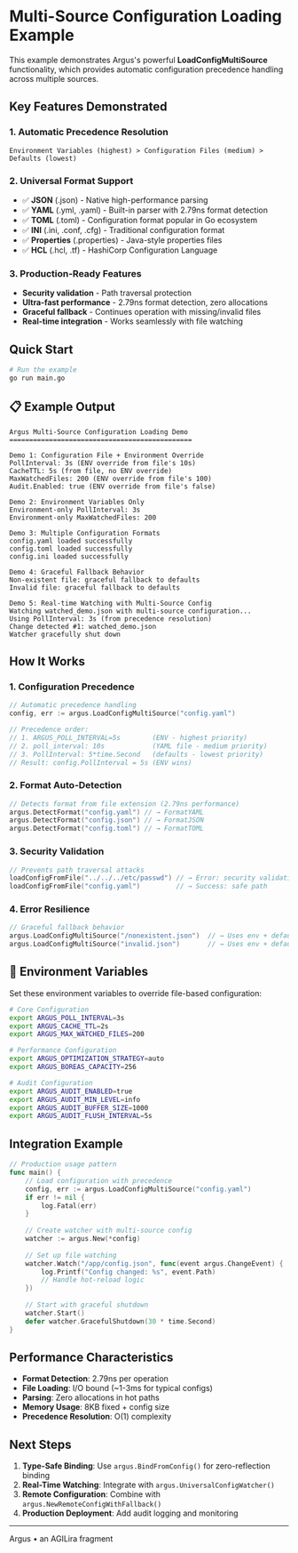 # Multi-Source Configuration Loading Example

This example demonstrates Argus's powerful **LoadConfigMultiSource** functionality, which provides automatic configuration precedence handling across multiple sources.

## Key Features Demonstrated

### 1. **Automatic Precedence Resolution**
```
Environment Variables (highest) > Configuration Files (medium) > Defaults (lowest)
```

### 2. **Universal Format Support**
- ✅ **JSON** (.json) - Native high-performance parsing
- ✅ **YAML** (.yml, .yaml) - Built-in parser with 2.79ns format detection
- ✅ **TOML** (.toml) - Configuration format popular in Go ecosystem
- ✅ **INI** (.ini, .conf, .cfg) - Traditional configuration format
- ✅ **Properties** (.properties) - Java-style properties files
- ✅ **HCL** (.hcl, .tf) - HashiCorp Configuration Language

### 3. **Production-Ready Features**
- **Security validation** - Path traversal protection
- **Ultra-fast performance** - 2.79ns format detection, zero allocations
- **Graceful fallback** - Continues operation with missing/invalid files
- **Real-time integration** - Works seamlessly with file watching

## Quick Start

```bash
# Run the example
go run main.go
```

## 📋 Example Output

```
Argus Multi-Source Configuration Loading Demo
==============================================

Demo 1: Configuration File + Environment Override
PollInterval: 3s (ENV override from file's 10s)
CacheTTL: 5s (from file, no ENV override)
MaxWatchedFiles: 200 (ENV override from file's 100)
Audit.Enabled: true (ENV override from file's false)

Demo 2: Environment Variables Only
Environment-only PollInterval: 3s
Environment-only MaxWatchedFiles: 200

Demo 3: Multiple Configuration Formats  
config.yaml loaded successfully
config.toml loaded successfully
config.ini loaded successfully

Demo 4: Graceful Fallback Behavior
Non-existent file: graceful fallback to defaults
Invalid file: graceful fallback to defaults

Demo 5: Real-time Watching with Multi-Source Config
Watching watched_demo.json with multi-source configuration...
Using PollInterval: 3s (from precedence resolution)
Change detected #1: watched_demo.json
Watcher gracefully shut down
```

## How It Works

### 1. **Configuration Precedence**
```go
// Automatic precedence handling
config, err := argus.LoadConfigMultiSource("config.yaml")

// Precedence order:
// 1. ARGUS_POLL_INTERVAL=5s        (ENV - highest priority)
// 2. poll_interval: 10s            (YAML file - medium priority) 
// 3. PollInterval: 5*time.Second   (defaults - lowest priority)
// Result: config.PollInterval = 5s (ENV wins)
```

### 2. **Format Auto-Detection**
```go
// Detects format from file extension (2.79ns performance)
argus.DetectFormat("config.yaml") // → FormatYAML
argus.DetectFormat("config.json") // → FormatJSON
argus.DetectFormat("config.toml") // → FormatTOML
```

### 3. **Security Validation**
```go
// Prevents path traversal attacks
loadConfigFromFile("../../../etc/passwd") // → Error: security validation failed
loadConfigFromFile("config.yaml")         // → Success: safe path
```

### 4. **Error Resilience**
```go
// Graceful fallback behavior
argus.LoadConfigMultiSource("/nonexistent.json")  // → Uses env + defaults
argus.LoadConfigMultiSource("invalid.json")       // → Uses env + defaults  
```

## 🔧 Environment Variables

Set these environment variables to override file-based configuration:

```bash
# Core Configuration  
export ARGUS_POLL_INTERVAL=3s
export ARGUS_CACHE_TTL=2s
export ARGUS_MAX_WATCHED_FILES=200

# Performance Configuration
export ARGUS_OPTIMIZATION_STRATEGY=auto
export ARGUS_BOREAS_CAPACITY=256

# Audit Configuration  
export ARGUS_AUDIT_ENABLED=true
export ARGUS_AUDIT_MIN_LEVEL=info
export ARGUS_AUDIT_BUFFER_SIZE=1000
export ARGUS_AUDIT_FLUSH_INTERVAL=5s
```

## Integration Example

```go
// Production usage pattern
func main() {
    // Load configuration with precedence
    config, err := argus.LoadConfigMultiSource("config.yaml")
    if err != nil {
        log.Fatal(err)
    }
    
    // Create watcher with multi-source config
    watcher := argus.New(*config)
    
    // Set up file watching
    watcher.Watch("/app/config.json", func(event argus.ChangeEvent) {
        log.Printf("Config changed: %s", event.Path)
        // Handle hot-reload logic
    })
    
    // Start with graceful shutdown
    watcher.Start()
    defer watcher.GracefulShutdown(30 * time.Second)
}
```

## Performance Characteristics

- **Format Detection**: 2.79ns per operation
- **File Loading**: I/O bound (~1-3ms for typical configs)  
- **Parsing**: Zero allocations in hot paths
- **Memory Usage**: 8KB fixed + config size
- **Precedence Resolution**: O(1) complexity

## Next Steps

1. **Type-Safe Binding**: Use `argus.BindFromConfig()` for zero-reflection binding
2. **Real-Time Watching**: Integrate with `argus.UniversalConfigWatcher()`
3. **Remote Configuration**: Combine with `argus.NewRemoteConfigWithFallback()`
4. **Production Deployment**: Add audit logging and monitoring

---

Argus • an AGILira fragment